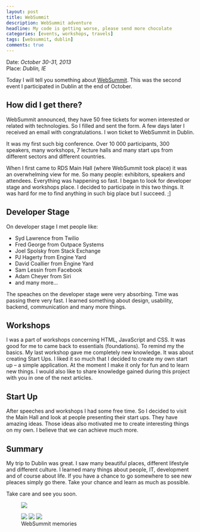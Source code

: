 ```yaml
---
layout: post
title: WebSummit
description: WebSummit adventure
headline: My code is getting worse, please send more chocolate
categories: [events, workshops, travels]
tags: [websummit, dublin]
comments: true
---
```


Date: *October 30-31, 2013*<br>
Place: *Dublin, IE*

Today I will tell you something about [WebSummit](http://www.websummit.net/). This was the second event I participated in Dublin at the end of October.

## How did I get there?

WebSummit announced, they have 50 free tickets for women interested or related with technologies. So I filled and sent the form. A few days later I received an email with congratulations. I won ticket to WebSummit in Dublin.

It was my first such big conference. Over 10 000 participants, 300 speakers, many workshops, 7 lecture halls and many start ups from different sectors and different countries.

When I first came to RDS Main Hall (where WebSummit took place) it was an overwhelming view for me. So many people: exhibitors, speakers and attendees. Everything was happening so fast. I began to look for developer stage and workshops place. I decided to participate in this two things. It was hard for me to find anything in such big place but I succeed. ;]

## Developer Stage

On developer stage I met people like:

- Syd Lawrence from Twilio
- Fred George from Outpace Systems
- Joel Spolsky from Stack Exchange
- PJ Hagerty from Engine Yard
- David Coallier from Engine Yard
- Sam Lessin from Facebook
- Adam Cheyer from Siri
- and many more…

The speaches on the developer stage were very absorbing. Time was passing there very fast. I learned something about design, usability, backend, communication and many more things.

## Workshops

I was a part of workshops concerning HTML, JavaScript and CSS. It was good for me to came back to essentials (foundations). To remind my the basics.
My last workshop gave me completely new knowledge. It was about creating Start Ups. I liked it so much that I decided to create my own start up – a simple application. At the moment I make it only for fun and to learn new things. I would also like to share knowledge gained during this project with you in one of the next articles.

## Start Up

After speeches and workshops I had some free time. So I decided to visit the Main Hall and look at people presenting their start ups. They have amazing ideas. Those ideas also motivated me to create interesting things on my own. I believe that we can achieve much more.

## Summary

My trip to Dublin was great. I saw many beautiful places, different lifestyle and different culture. I learned many things about people, IT, development and of course about life. If you have a chance to go somewhere to see new pleaces simply go there. Take your chance and learn as much as possible.

Take care and see you soon.

<figure>
  <a href="{{ site.baseurl_root }}/images/websummit-2013/websummit.jpg"><img src="{{ site.baseurl_root }}/images/websummit-2013/websummit.jpg"></a>
</figure>
<figure class="third">
  <a href="{{ site.baseurl_root }}/images/websummit-2013/websummit2.jpg"><img src="{{ site.baseurl_root }}/images/websummit-2013/websummit2.jpg"></a>
  <a href="{{ site.baseurl_root }}/images/websummit-2013/disnay.jpg"><img src="{{ site.baseurl_root }}/images/websummit-2013/disnay.jpg"></a>
  <a href="{{ site.baseurl_root }}/images/websummit-2013/websummit3.jpg"><img src="{{ site.baseurl_root }}/images/websummit-2013/websummit3.jpg"></a>
  <figcaption>WebSummit memories</figcaption>
</figure>

